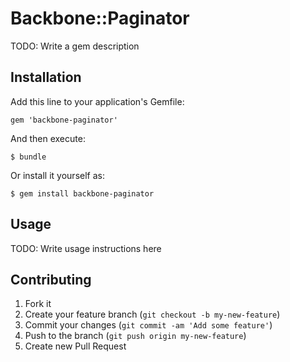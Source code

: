 # Backbone::Paginator

TODO: Write a gem description

## Installation

Add this line to your application's Gemfile:

    gem 'backbone-paginator'

And then execute:

    $ bundle

Or install it yourself as:

    $ gem install backbone-paginator

## Usage

TODO: Write usage instructions here

## Contributing

1. Fork it
2. Create your feature branch (`git checkout -b my-new-feature`)
3. Commit your changes (`git commit -am 'Add some feature'`)
4. Push to the branch (`git push origin my-new-feature`)
5. Create new Pull Request
